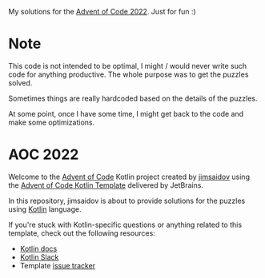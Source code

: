 My solutions for the [Advent of Code 2022][aoc2022]. Just for fun :) 
# Note
This code is not intended to be optimal, I might / would never write such code for anything productive. The whole purpose was to get the puzzles solved.

Sometimes things are really hardcoded based on the details of the puzzles. 

At some point, once I have some time, I might get back to the code and make some optimizations.

# AOC 2022

Welcome to the [Advent of Code][aoc] Kotlin project created by [jimsaidov][github] using the [Advent of Code Kotlin Template][template] delivered by JetBrains.

In this repository, jimsaidov is about to provide solutions for the puzzles using [Kotlin][kotlin] language.

If you're stuck with Kotlin-specific questions or anything related to this template, check out the following resources:

- [Kotlin docs][docs]
- [Kotlin Slack][slack]
- Template [issue tracker][issues]


[^aoc]:
    [Advent of Code][aoc] – An annual event of Christmas-oriented programming challenges started December 2015.
    Every year since then, beginning on the first day of December, a programming puzzle is published every day for twenty-five days.
    You can solve the puzzle and provide an answer using the language of your choice.

[aoc]: https://adventofcode.com
[aoc2022]: https://adventofcode.com/2022
[docs]: https://kotlinlang.org/docs/home.html
[github]: https://github.com/jimsaidov
[issues]: https://github.com/kotlin-hands-on/advent-of-code-kotlin-template/issues
[kotlin]: https://kotlinlang.org
[slack]: https://surveys.jetbrains.com/s3/kotlin-slack-sign-up
[template]: https://github.com/kotlin-hands-on/advent-of-code-kotlin-template
